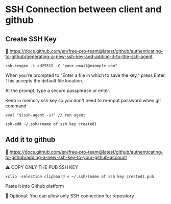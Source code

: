 # SSH Connection between client and github

## Create SSH Key

:link: https://docs.github.com/en/free-pro-team@latest/github/authenticating-to-github/generating-a-new-ssh-key-and-adding-it-to-the-ssh-agent

```console
ssh-keygen -t ed25519 -C "your_email@example.com"
```
When you're prompted to "Enter a file in which to save the key," press Enter. This accepts the default file location.

At the prompt, type a secure passphrase or enter.

Keep in memory ssh key so you don't need to re-input password when git command

```console
eval "$(ssh-agent -s)" // run agent

ssh-add ~/.ssh/(name of ssh key created)
```

## Add it to github

:link: https://docs.github.com/en/free-pro-team@latest/github/authenticating-to-github/adding-a-new-ssh-key-to-your-github-account


:warning: COPY ONLY THE PUB SSH KEY
```console
xclip -selection clipboard < ~/.ssh/(name of ssh key created).pub 
```

Paste it into Github platform

:triangular_flag_on_post: Optional: You can allow only SSH connection for repository
